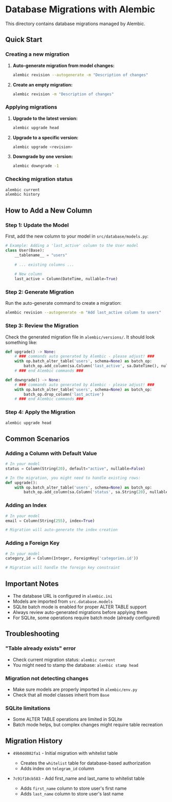 # Database Migrations with Alembic

This directory contains database migrations managed by Alembic.

## Quick Start

### Creating a new migration

1. **Auto-generate migration from model changes:**
   ```bash
   alembic revision --autogenerate -m "Description of changes"
   ```

2. **Create an empty migration:**
   ```bash
   alembic revision -m "Description of changes"
   ```

### Applying migrations

1. **Upgrade to the latest version:**
   ```bash
   alembic upgrade head
   ```

2. **Upgrade to a specific version:**
   ```bash
   alembic upgrade <revision>
   ```

3. **Downgrade by one version:**
   ```bash
   alembic downgrade -1
   ```

### Checking migration status

```bash
alembic current
alembic history
```

## How to Add a New Column

### Step 1: Update the Model

First, add the new column to your model in `src/database/models.py`:

```python
# Example: Adding a 'last_active' column to the User model
class User(Base):
    __tablename__ = "users"
    
    # ... existing columns ...
    
    # New column
    last_active = Column(DateTime, nullable=True)
```

### Step 2: Generate Migration

Run the auto-generate command to create a migration:

```bash
alembic revision --autogenerate -m "Add last_active column to users"
```

### Step 3: Review the Migration

Check the generated migration file in `alembic/versions/`. It should look something like:

```python
def upgrade() -> None:
    # ### commands auto generated by Alembic - please adjust! ###
    with op.batch_alter_table('users', schema=None) as batch_op:
        batch_op.add_column(sa.Column('last_active', sa.DateTime(), nullable=True))
    # ### end Alembic commands ###

def downgrade() -> None:
    # ### commands auto generated by Alembic - please adjust! ###
    with op.batch_alter_table('users', schema=None) as batch_op:
        batch_op.drop_column('last_active')
    # ### end Alembic commands ###
```

### Step 4: Apply the Migration

```bash
alembic upgrade head
```

## Common Scenarios

### Adding a Column with Default Value

```python
# In your model
status = Column(String(20), default="active", nullable=False)

# In the migration, you might need to handle existing rows:
def upgrade():
    with op.batch_alter_table('users', schema=None) as batch_op:
        batch_op.add_column(sa.Column('status', sa.String(20), nullable=False, server_default='active'))
```

### Adding an Index

```python
# In your model
email = Column(String(255), index=True)

# Migration will auto-generate the index creation
```

### Adding a Foreign Key

```python
# In your model
category_id = Column(Integer, ForeignKey('categories.id'))

# Migration will handle the foreign key constraint
```

## Important Notes

- The database URL is configured in `alembic.ini`
- Models are imported from `src.database.models`
- SQLite batch mode is enabled for proper ALTER TABLE support
- Always review auto-generated migrations before applying them
- For SQLite, some operations require batch mode (already configured)

## Troubleshooting

### "Table already exists" error
- Check current migration status: `alembic current`
- You might need to stamp the database: `alembic stamp head`

### Migration not detecting changes
- Make sure models are properly imported in `alembic/env.py`
- Check that all model classes inherit from `Base`

### SQLite limitations
- Some ALTER TABLE operations are limited in SQLite
- Batch mode helps, but complex changes might require table recreation

## Migration History

- `49b0dd082fa1` - Initial migration with whitelist table
  - Creates the `whitelist` table for database-based authorization
  - Adds index on `telegram_id` column

- `7c91f10cb583` - Add first_name and last_name to whitelist table
  - Adds `first_name` column to store user's first name
  - Adds `last_name` column to store user's last name